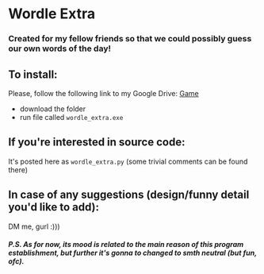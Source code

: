 # Wordle Extra

### Created for my fellow friends so that we could possibly guess our own words of the day!

## To install:

Please, follow the following link to my Google Drive: [Game](https://drive.google.com/drive/folders/1HoHlfZznn2yOOjTh81LHZwWzboP0LbvA?usp=sharing)

- download the folder
- run file called ```wordle_extra.exe```

## If you're interested in source code:

It's posted here as ```wordle_extra.py``` (some trivial comments can be found there)

## In case of any suggestions (design/funny detail you'd like to add):

DM me, gurl :)))

##### P.S. As for now, its ***mood*** is related to the main reason of this program establishment, but further it's gonna to changed to smth neutral (but fun, ofc).
